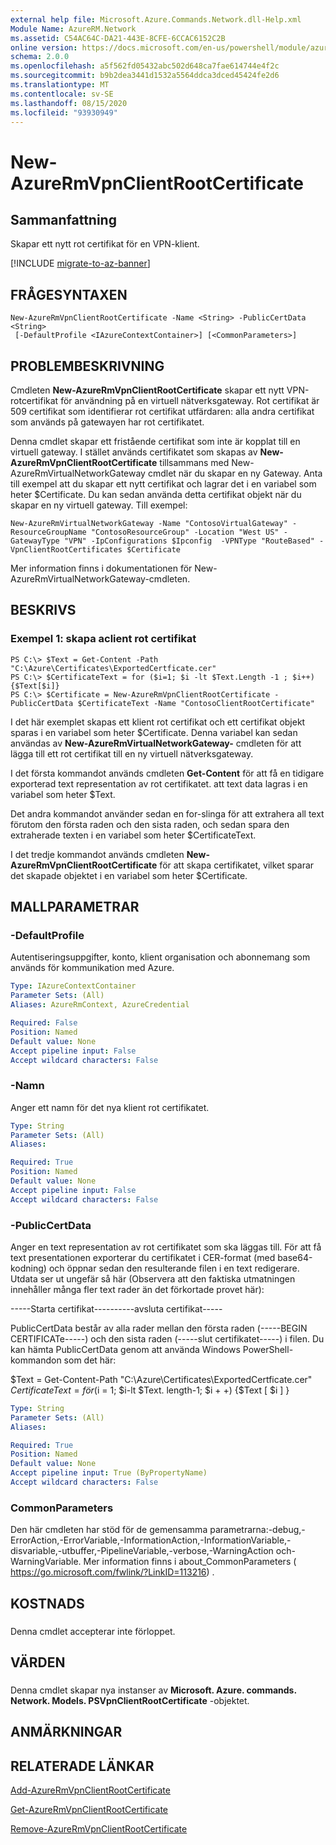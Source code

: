 ```yaml
---
external help file: Microsoft.Azure.Commands.Network.dll-Help.xml
Module Name: AzureRM.Network
ms.assetid: C54AC64C-DA21-443E-8CFE-6CCAC6152C2B
online version: https://docs.microsoft.com/en-us/powershell/module/azurerm.network/new-azurermvpnclientrootcertificate
schema: 2.0.0
ms.openlocfilehash: a5f562fd05432abc502d648ca7fae614744e4f2c
ms.sourcegitcommit: b9b2dea3441d1532a5564ddca3dced45424fe2d6
ms.translationtype: MT
ms.contentlocale: sv-SE
ms.lasthandoff: 08/15/2020
ms.locfileid: "93930949"
---
```

# New-AzureRmVpnClientRootCertificate

## Sammanfattning
Skapar ett nytt rot certifikat för en VPN-klient.

[!INCLUDE [migrate-to-az-banner](../../includes/migrate-to-az-banner.md)]

## FRÅGESYNTAXEN

```
New-AzureRmVpnClientRootCertificate -Name <String> -PublicCertData <String>
 [-DefaultProfile <IAzureContextContainer>] [<CommonParameters>]
```

## PROBLEMBESKRIVNING
Cmdleten **New-AzureRmVpnClientRootCertificate** skapar ett nytt VPN-rotcertifikat för användning på en virtuell nätverksgateway.
Rot certifikat är 509 certifikat som identifierar rot certifikat utfärdaren: alla andra certifikat som används på gatewayen har rot certifikatet.

Denna cmdlet skapar ett fristående certifikat som inte är kopplat till en virtuell gateway.
I stället används certifikatet som skapas av **New-AzureRmVpnClientRootCertificate** tillsammans med New-AzureRmVirtualNetworkGateway cmdlet när du skapar en ny Gateway.
Anta till exempel att du skapar ett nytt certifikat och lagrar det i en variabel som heter $Certificate.
Du kan sedan använda detta certifikat objekt när du skapar en ny virtuell gateway.
Till exempel:

`New-AzureRmVirtualNetworkGateway -Name "ContosoVirtualGateway" -ResourceGroupName "ContosoResourceGroup" -Location "West US" -GatewayType "VPN" -IpConfigurations $Ipconfig  -VPNType "RouteBased" -VpnClientRootCertificates $Certificate`

Mer information finns i dokumentationen för New-AzureRmVirtualNetworkGateway-cmdleten.

## BESKRIVS

### Exempel 1: skapa aclient rot certifikat
```
PS C:\> $Text = Get-Content -Path "C:\Azure\Certificates\ExportedCertficate.cer"
PS C:\> $CertificateText = for ($i=1; $i -lt $Text.Length -1 ; $i++){$Text[$i]}
PS C:\> $Certificate = New-AzureRmVpnClientRootCertificate -PublicCertData $CertificateText -Name "ContosoClientRootCertificate"
```

I det här exemplet skapas ett klient rot certifikat och ett certifikat objekt sparas i en variabel som heter $Certificate.
Denna variabel kan sedan användas av **New-AzureRmVirtualNetworkGateway-** cmdleten för att lägga till ett rot certifikat till en ny virtuell nätverksgateway.

I det första kommandot används cmdleten **Get-Content** för att få en tidigare exporterad text representation av rot certifikatet. att text data lagras i en variabel som heter $Text.

Det andra kommandot använder sedan en for-slinga för att extrahera all text förutom den första raden och den sista raden, och sedan spara den extraherade texten i en variabel som heter $CertificateText.

I det tredje kommandot används cmdleten **New-AzureRmVpnClientRootCertificate** för att skapa certifikatet, vilket sparar det skapade objektet i en variabel som heter $Certificate.

## MALLPARAMETRAR

### -DefaultProfile
Autentiseringsuppgifter, konto, klient organisation och abonnemang som används för kommunikation med Azure.

```yaml
Type: IAzureContextContainer
Parameter Sets: (All)
Aliases: AzureRmContext, AzureCredential

Required: False
Position: Named
Default value: None
Accept pipeline input: False
Accept wildcard characters: False
```

### -Namn
Anger ett namn för det nya klient rot certifikatet.

```yaml
Type: String
Parameter Sets: (All)
Aliases: 

Required: True
Position: Named
Default value: None
Accept pipeline input: False
Accept wildcard characters: False
```

### -PublicCertData
Anger en text representation av rot certifikatet som ska läggas till.
För att få text presentationen exporterar du certifikatet i CER-format (med base64-kodning) och öppnar sedan den resulterande filen i en text redigerare.
Utdata ser ut ungefär så här (Observera att den faktiska utmatningen innehåller många fler text rader än det förkortade provet här):

-----Starta certifikat----------avsluta certifikat-----

PublicCertData består av alla rader mellan den första raden (-----BEGIN CERTIFICATe-----) och den sista raden (-----slut certifikatet-----) i filen.
Du kan hämta PublicCertData genom att använda Windows PowerShell-kommandon som det här:

$Text = Get-Content-Path "C:\Azure\Certificates\ExportedCertficate.cer" $CertificateText = för ($i = 1; $i-lt $Text. length-1; $i + +) {$Text \[ $i \] }

```yaml
Type: String
Parameter Sets: (All)
Aliases: 

Required: True
Position: Named
Default value: None
Accept pipeline input: True (ByPropertyName)
Accept wildcard characters: False
```

### CommonParameters
Den här cmdleten har stöd för de gemensamma parametrarna:-debug,-ErrorAction,-ErrorVariable,-InformationAction,-InformationVariable,-disvariable,-utbuffer,-PipelineVariable,-verbose,-WarningAction och-WarningVariable. Mer information finns i about_CommonParameters ( https://go.microsoft.com/fwlink/?LinkID=113216) .

## KOSTNADS

###  
Denna cmdlet accepterar inte förloppet.

## VÄRDEN

###  
Denna cmdlet skapar nya instanser av **Microsoft. Azure. commands. Network. Models. PSVpnClientRootCertificate** -objektet.

## ANMÄRKNINGAR

## RELATERADE LÄNKAR

[Add-AzureRmVpnClientRootCertificate](./Add-AzureRmVpnClientRootCertificate.md)

[Get-AzureRmVpnClientRootCertificate](./Get-AzureRmVpnClientRootCertificate.md)

[Remove-AzureRmVpnClientRootCertificate](./Remove-AzureRmVpnClientRootCertificate.md)


